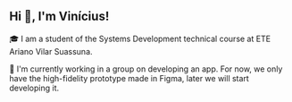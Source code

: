 ## Hi 💪, I'm Vinícius!

🎓 I am a student of the Systems Development technical course at ETE Ariano Vilar Suassuna.

📱 I'm currently working in a group on developing an app. For now, we only have the high-fidelity prototype made in Figma, later we will start developing it.
